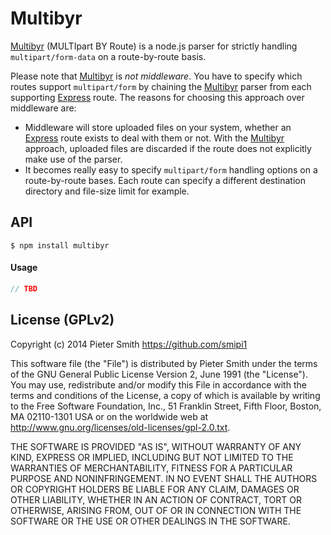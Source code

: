 Multibyr
========

[Multibyr](https://github.com/smipi1/multibyr) (MULTIpart BY Route) is a node.js parser for strictly handling `multipart/form-data` on a route-by-route basis.

Please note that [Multibyr](https://github.com/smipi1/multibyr) is *not middleware*. You have to specify which routes support `multipart/form` by chaining the [Multibyr](https://github.com/smipi1/multibyr) parser from each supporting [Express](https://github.com/visionmedia/express) route. The reasons for choosing this approach over middleware are:
* Middleware will store uploaded files on your system, whether an [Express](https://github.com/visionmedia/express) route exists to deal with them or not. With the [Multibyr](https://github.com/smipi1/multibyr) approach, uploaded files are discarded if the route does not explicitly make use of the parser. 
* It becomes really easy to specify `multipart/form` handling options on a route-by-route bases. Each route can specify a different destination directory and file-size limit for example.

## API

`$ npm install multibyr`

#### Usage

```js
// TBD
```

## License (GPLv2)
Copyright (c) 2014 Pieter Smith <https://github.com/smipi1>

This software file (the "File") is distributed by Pieter Smith under the terms of the GNU General Public License Version 2, June 1991 (the "License"). You may use, redistribute and/or modify this File in accordance with the terms and conditions of the License, a copy of which is available by writing to the Free Software Foundation, Inc., 51 Franklin Street, Fifth Floor, Boston, MA 02110-1301 USA or on the
worldwide web at http://www.gnu.org/licenses/old-licenses/gpl-2.0.txt.

THE SOFTWARE IS PROVIDED "AS IS", WITHOUT WARRANTY OF ANY KIND, EXPRESS OR IMPLIED, INCLUDING BUT NOT LIMITED TO THE WARRANTIES OF MERCHANTABILITY, FITNESS FOR A PARTICULAR PURPOSE AND NONINFRINGEMENT. IN NO EVENT SHALL THE AUTHORS OR COPYRIGHT HOLDERS BE LIABLE FOR ANY CLAIM, DAMAGES OR OTHER LIABILITY, WHETHER IN AN ACTION OF CONTRACT, TORT OR OTHERWISE, ARISING FROM, OUT OF OR IN CONNECTION WITH THE SOFTWARE OR THE USE OR OTHER DEALINGS IN THE SOFTWARE.

